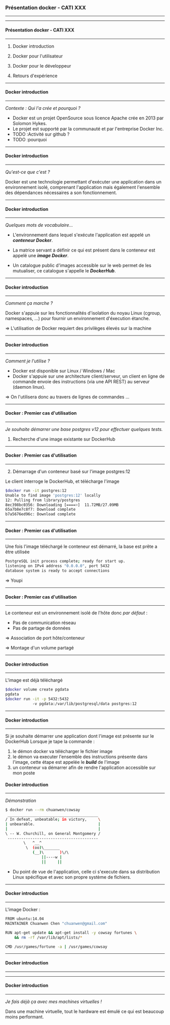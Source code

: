<style>
.reveal pre{
        box-shadow: 0px 0px 0px;
}
</style>

### Présentation docker - CATI XXX
---------------------------

---
#### Présentation docker - CATI XXX
---------------------

1. Docker introduction

2. Docker pour l'utilisateur

3. Docker pour le développeur

4. Retours d'expérience


---
#### Docker introduction
---------------------
*Contexte : Qui l'a crée et pourquoi ?*

* Docker est un projet OpenSource sous licence Apache crée en 2013 par Solomon Hykes.
* Le projet est supporté par la communauté et par l'entreprise Docker Inc.
* TODO :Activité sur github ?
* TODO :pourquoi

---
#### Docker introduction
---------------------

*Qu'est-ce que c'est ?*

Docker est une technologie permettant d'exécuter une application dans un environnement isolé, comprenant l'application mais également l'ensemble des dépendances nécessaires a son fonctionnement.

---
#### Docker introduction
---------------------
*Quelques mots de vocabulaire...*

* L'environnement dans lequel s'exécute l'application est appelé un ***conteneur Docker***.

* La matrice servant a définir ce qui est présent dans le conteneur est appelé une ***image Docker***.

* Un catalogue public d'images accessible sur le web permet de les mutualiser, ce catalogue s'appelle le ***DockerHub***.

---
#### Docker introduction
---------------------

*Comment ça marche ?*

Docker s'appuie sur les fonctionnalités d'isolation du noyau Linux (cgroup, namespaces, ...) pour fournir un environnement d'éxecution étanche.

<!--Parmis ces fonctionnalités citons les espaces de nom Linux (isolation du système de fichier, des processus, du  réseau), et les groupes de contrôle (limitation des ressources)-->


&rArr; L'utilisation de Docker requiert des privilèges élevés sur la machine
<!-- .element: class="fragment" -->

---
#### Docker introduction
---------------------

*Comment je l'utilise ?*
* Docker est disponible sur Linux / Windows / Mac
* Docker s'appuie sur une architecture client/serveur, un client en ligne de commande envoie des instructions (via une API REST) au serveur (daemon linux).


&rArr; On l'utilisera donc au travers de lignes de commandes ...
<!-- .element: class="fragment" -->

---
#### Docker : Premier cas d'utilisation
---------------------

*Je souhaite démarrer une base postgres v12 pour effectuer quelques tests.*

1. Recherche d'une image existante sur DockerHub


---
#### Docker : Premier cas d'utilisation
---------------------

2. Démarrage d'un conteneur basé sur l'image postgres:12

Le client interroge le DockerHub, et télécharge l'image

```bash 
$docker run -it postgres:12
Unable to find image 'postgres:12' locally
12: Pulling from library/postgres
8ec398bc0356: Downloading [====>]  11.72MB/27.09MB
65a7b8e7c8f7: Download complete
b7a5676ed96c: Download complete
```

---
#### Docker : Premier cas d'utilisation
---------------------

Une fois l'image téléchargé le conteneur est démarré,
la base est prête a être utilisée

```bash 
PostgreSQL init process complete; ready for start up.
listening on IPv4 address "0.0.0.0", port 5432
database system is ready to accept connections
```

&rArr; Youpi
<!-- .element: class="fragment" -->

---
#### Docker : Premier cas d'utilisation
---------------------

Le conteneur est un environnement isolé de l'hôte donc *par défaut* :
* Pas de communication réseau
* Pas de partage de données

&rArr; Association de port hôte/conteneur
<!-- .element: class="fragment" -->

&rArr; Montage d'un volume partagé
<!-- .element: class="fragment" -->

<!--*Correspondance entre un port de l'hôte et le port du container ?*-->
<!--*Création d'un point de montage entre le conteneur et l'hôte*-->


---
#### Docker introduction
---------------------

L'image est déjà téléchargé

```bash 
$docker volume create pgdata
pgdata
$docker run -it -p 5432:5432 
            -v pgdata:/var/lib/postgresql/data postgres:12

```



---
#### Docker introduction
---------------------

Si je souhaite démarrer une application dont l'image est présente sur le DockerHub
Lorsque je tape la commande :
1. le démon docker va télécharger le fichier image
2. le démon va executer l'ensemble des instructions présente dans l'image, cette étape est appelée le ***build*** de l'image
3. un conteneur va démarrer afin de rendre l'application accessible sur mon poste


#### Docker introduction
---------------------
*Démonstration*

```bash
$ docker run --rm chuanwen/cowsay
 ________________________________________ 
/ In defeat, unbeatable; in victory,     \
| unbearable.                            |
|                                        |
\ -- W. Churchill, on General Montgomery /
 ---------------------------------------- 
        \   ^__^                          
         \  (oo)\_______                  
            (__)\       )\/\              
                ||----w |                 
                ||     ||                 
```

* Du point de vue de l'application, celle ci s'execute dans sa distribution Linux spécifique et avec son propre système de fichiers.
    
---
#### Docker introduction
-------------------------

L'image Docker :

```bash
FROM ubuntu:14.04
MAINTAINER Chuanwen Chen "chuanwen@gmail.com"

RUN apt-get update && apt-get install -y cowsay fortunes \
    && rm -rf /var/lib/apt/lists/*

CMD /usr/games/fortune -a | /usr/games/cowsay
```


---
#### Docker introduction
---------------------



---
#### Docker introduction
---------------------

*Je fais déjà ça avec mes machines virtuelles !*

Dans une machine virtuelle, tout le hardware est émulé ce qui est beaucoup moins performant.



   

